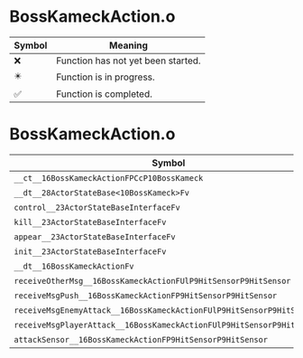 # BossKameckAction.o
| Symbol | Meaning 
| ------------- | ------------- 
| :x: | Function has not yet been started. 
| :eight_pointed_black_star: | Function is in progress. 
| :white_check_mark: | Function is completed. 


# BossKameckAction.o
| Symbol | Decompiled? |
| ------------- | ------------- |
| `__ct__16BossKameckActionFPCcP10BossKameck` | :x: |
| `__dt__28ActorStateBase<10BossKameck>Fv` | :x: |
| `control__23ActorStateBaseInterfaceFv` | :x: |
| `kill__23ActorStateBaseInterfaceFv` | :x: |
| `appear__23ActorStateBaseInterfaceFv` | :x: |
| `init__23ActorStateBaseInterfaceFv` | :x: |
| `__dt__16BossKameckActionFv` | :x: |
| `receiveOtherMsg__16BossKameckActionFUlP9HitSensorP9HitSensor` | :x: |
| `receiveMsgPush__16BossKameckActionFP9HitSensorP9HitSensor` | :x: |
| `receiveMsgEnemyAttack__16BossKameckActionFUlP9HitSensorP9HitSensor` | :x: |
| `receiveMsgPlayerAttack__16BossKameckActionFUlP9HitSensorP9HitSensor` | :x: |
| `attackSensor__16BossKameckActionFP9HitSensorP9HitSensor` | :x: |
